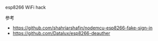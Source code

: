 esp8266 WiFi hack

参考
- https://github.com/shahriarshafin/nodemcu-esp8266-fake-sign-in
- https://github.com/Datalux/esp8266-deauther